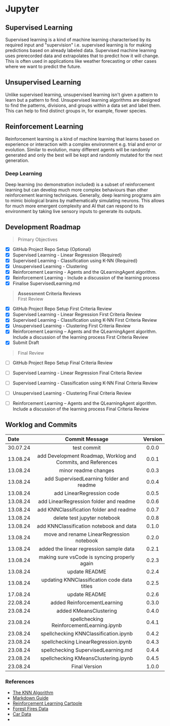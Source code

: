 # Jupyter

## Supervised Learning

Supervised learning is a kind of machine learning characterised by its required input and "supervision" i.e. supervised learning is for making predictions based on already labeled data. Supervised machine learning uses prerecorded data and extrapolates that to predict how it will change. This is often used in applications like weather forecasting or other cases where we want to predict the future.

## Unsupervised Learning

Unlike supervised learning, unsupervised learning isn't given a pattern to learn but a pattern to find. Unsupervised learning algorithms are designed to find the patterns, divisions, and groups within a data set and label them. This can help to find distinct groups in, for example, flower species.

## Reinforcement Learning

Reinforcement learning is a kind of machine learning that learns based on experience or interaction with a complex environment e.g. trial and error or evolution. Similar to evolution, many different agents will be randomly generated and only the best will be kept and randomly mutated for the next generation.

### Deep Learning

Deep learning (no demonstration included) is a subset of reinforcement learning but can develop much more complex behaviours than other reinforcement learning techniques. Generally, deep learning programs aim to mimic biological brains by mathematically simulating neurons. This allows for much more emergent complexity and AI that can respond to its environment by taking live sensory inputs to generate its outputs.

## Development Roadmap

> Primary Objectives

- [x] GitHub Project Repo Setup {Optional}
- [x] Supervised Learning - Linear Regression {Required}
- [x] Supervised Learning - Classification using K-NN {Required}
- [x] Unsupervised Learning - Clustering
- [x] Reinforcement Learning - Agents and the QLearningAgent algorithm. 
- [x] Reinforcement Learning - Include a discussion of the learning process
- [x] Finalise SupervisedLearning.md

> **Assessment Criteria Reviews**  
> First Review

- [x] GitHub Project Repo Setup First Criteria Review
- [x] Supervised Learning - Linear Regression First Criteria Review
- [x] Supervised Learning - Classification using K-NN First Criteria Review
- [x] Unsupervised Learning - Clustering First Criteria Review
- [x] Reinforcement Learning – Agents and the QLearningAgent algorithm. Include a 
discussion of the learning process First Criteria Review
- [x] Submit Draft

> Final Review

- [ ] GitHub Project Repo Setup Final Criteria Review
- [ ] Supervised Learning - Linear Regression Final Criteria Review
- [ ] Supervised Learning - Classification using K-NN Final Criteria Review
- [ ] Unsupervised Learning - Clustering Final Criteria Review
- [ ] Reinforcement Learning – Agents and the QLearningAgent algorithm. Include a 
discussion of the learning process Final Criteria Review


## Worklog and Commits

Date | Commit Message | Version
:-----|:----------------:|:--------:
30.07.24 | test commit | 0.0.0
13.08.24 | add Development Roadmap, Worklog and Commits, and References | 0.0.1
13.08.24 | minor readme changes | 0.0.3
13.08.24 | add SupervisedLearning folder and readme | 0.0.4
13.08.24 | add LinearRegression code | 0.0.5
13.08.24 | add LinearRegression folder and readme | 0.0.6
13.08.24 | add KNNClassification folder and readme | 0.0.7
13.08.24 | delete test jupyter notebook | 0.0.8
13.08.24 | add KNNClassification notebook and data | 0.1.0
13.08.24 | move and rename LinearRegression notebook | 0.2.0
13.08.24 | added the linear regression sample data | 0.2.1
13.08.24 | making sure vsCode is syncing properly again | 0.2.3
13.08.24 | update README | 0.2.4
13.08.24 | updating KNNClassification code data titles | 0.2.5
17.08.24 | update README | 0.2.6
22.08.24 | added ReinforcementLearning | 0.3.0
23.08.24 | added KMeansClustering | 0.4.0
23.08.24 | spellchecking ReinforcementLearning.ipynb | 0.4.1
23.08.24 | spellchecking KNNClassification.ipynb | 0.4.2
23.08.24 | spellchecking LinearRegression.ipynb | 0.4.3
23.08.24 | spellchecking SupervisedLearning.md | 0.4.4
23.08.24 | spellchecking KMeansClustering.ipynb | 0.4.5
23.08.24 | Final Version | 1.0.0


### References

- [The KNN Algorithm](https://www.ibm.com/topics/knn)
- [Markdown Guide](https://www.markdownguide.org/basic-syntax)
- [Reinforcement Learning Cartpole](https://www.anyscale.com/blog/an-introduction-to-reinforcement-learning-with-openai-gym-rllib-and-google)
- [Forest Fires Data](https://archive.ics.uci.edu/dataset/162/forest+fires)
- [Car Data](https://archive.ics.uci.edu/dataset/19/car+evaluation)
- 
